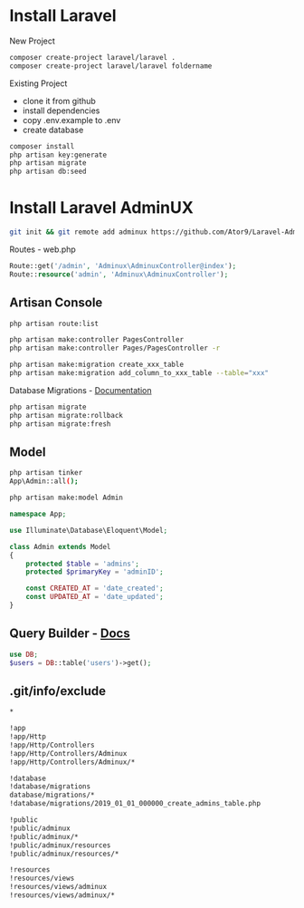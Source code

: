 # Install Laravel
New Project
```sh
composer create-project laravel/laravel .
composer create-project laravel/laravel foldername
```
Existing Project
- clone it from github
- install dependencies
- copy .env.example to .env
- create database
```sh
composer install
php artisan key:generate
php artisan migrate
php artisan db:seed
```

# Install Laravel AdminUX
```sh
git init && git remote add adminux https://github.com/Ator9/Laravel-AdminUX.git && git pull adminux master
```
Routes - web.php
```php
Route::get('/admin', 'Adminux\AdminuxController@index');
Route::resource('admin', 'Adminux\AdminuxController');
```

## Artisan Console
```sh
php artisan route:list

php artisan make:controller PagesController
php artisan make:controller Pages/PagesController -r

php artisan make:migration create_xxx_table
php artisan make:migration add_column_to_xxx_table --table="xxx"
```

Database Migrations - <a href="http://laravel.com/docs/migrations">Documentation</a>
```sh
php artisan migrate
php artisan migrate:rollback
php artisan migrate:fresh
```

## Model
```sh
php artisan tinker
App\Admin::all();
```
```sh
php artisan make:model Admin
```
```php
namespace App;

use Illuminate\Database\Eloquent\Model;

class Admin extends Model
{
    protected $table = 'admins';
    protected $primaryKey = 'adminID';

    const CREATED_AT = 'date_created';
    const UPDATED_AT = 'date_updated';
}
```

## Query Builder - <a href="http://laravel.com/docs/queries">Docs</a>
```php
use DB;
$users = DB::table('users')->get();
```

## .git/info/exclude
```sh
*

!app
!app/Http
!app/Http/Controllers
!app/Http/Controllers/Adminux
!app/Http/Controllers/Adminux/*

!database
!database/migrations
database/migrations/*
!database/migrations/2019_01_01_000000_create_admins_table.php

!public
!public/adminux
!public/adminux/*
!public/adminux/resources
!public/adminux/resources/*

!resources
!resources/views
!resources/views/adminux
!resources/views/adminux/*
```
